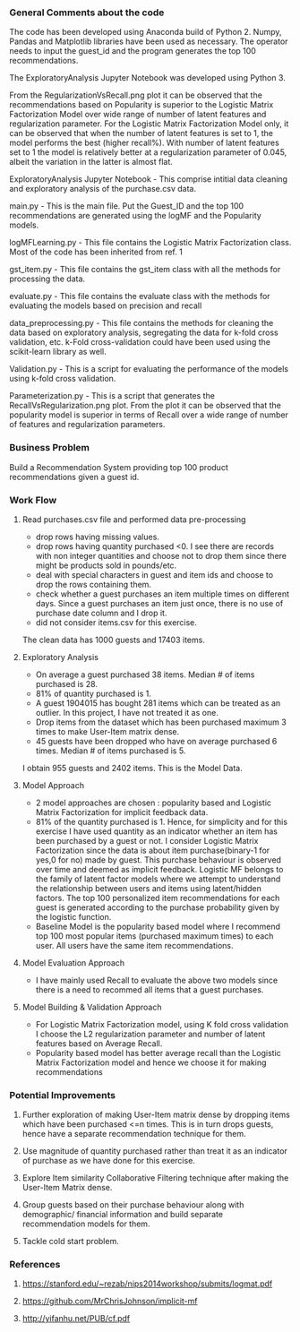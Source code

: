 ### General Comments about the code

The code has been developed using Anaconda build of Python 2. Numpy, Pandas and Matplotlib libraries have been used as necessary. The operator needs to input the guest_id and the program generates the top 100 recommendations. 

The ExploratoryAnalysis Jupyter Notebook was developed using Python 3.

From the RegularizationVsRecall.png plot it can be observed that the recommendations based on Popularity is superior to the Logistic Matrix Factorization Model over wide range of number of latent features and regularization parameter. For the Logistic Matrix Factorization Model only, it can be observed that when the number of latent features is set to 1, the model performs the best (higher recall%). With number of latent features set to 1 the model is relatively better at a regularization parameter of 0.045, albeit the variation in the latter is almost flat. 

ExploratoryAnalysis Jupyter Notebook - This comprise intitial data cleaning and exploratory analysis of the purchase.csv data.

main.py - This is the main file. Put the Guest_ID and the top 100 recommendations are generated using the logMF and the Popularity models.

logMFLearning.py - This file contains the Logistic Matrix Factorization class. Most of the code has been inherited from ref. 1

gst_item.py - This file contains the gst_item class with all the methods for processing the data.

evaluate.py - This file contains the evaluate class with the methods for evaluating the models based on precision and recall

data_preprocessing.py - This file contains the methods for cleaning the data based on exploratory analysis, segregating the data for k-fold cross validation, etc. k-Fold cross-validation could have been used using the scikit-learn library as well.

Validation.py - This is a script for evaluating the performance of the models using k-fold cross validation. 

Parameterization.py - This is a script that generates the RecallVsRegularization.png plot. From the plot it can be observed that the popularity model is superior in terms of Recall over a wide range of number of features and regularization parameters. 



### Business Problem

Build a Recommendation System providing top 100 product recommendations given a guest id.

### Work Flow 

1. Read purchases.csv file and performed data pre-processing 

      - drop rows having missing values.
      - drop rows having quantity purchased <0. I see there are records with non integer quantities and choose not to drop them 
        since there might be products sold in pounds/etc.
      - deal with special characters in guest and item ids and choose to drop the rows containing them.
      - check whether a guest purchases an item multiple times on different days. Since a guest purchases an item just once, 
        there is no use of purchase date column and I drop it.
      - did not consider items.csv for this exercise.
      
      The clean data has 1000 guests and 17403 items.
      
2. Exploratory Analysis

      - On average a guest purchased 38 items. Median # of items purchased is 28.
      - 81% of quantity purchased is 1.
      - A guest 1904015 has bought 281 items which can be treated as an outlier. In this project, I have not treated it as one.
      - Drop items from the dataset which has been purchased maximum 3 times to make User-Item matrix dense. 
      - 45 guests have been dropped who have on average purchased 6 times. Median # of items purchased is 5.
      
      I obtain 955 guests and 2402 items. This is the Model Data.
      
3. Model Approach

      - 2 model approaches are chosen : popularity based and Logistic Matrix Factorization for implicit feedback data. 
      - 81% of the quantity purchased is 1. Hence, for simplicity and for this exercise I have used quantity as an indicator whether an 
        item has been purchased by a guest or not. I consider Logistic Matrix Factorization since the data is about item purchase(binary-1 
        for yes,0 for no) made by guest. This purchase behaviour is observed over time and deemed as implicit feedback. Logistic MF 
        belongs to the family of latent factor models where we attempt to understand the relationship between users and items using 
        latent/hidden factors. The top 100 personalized item recommendations for each guest is generated according to the purchase 
        probability given by the logistic function. 
      - Baseline Model is the popularity based model where I recommend top 100 most popular items (purchased maximum times) to each user. 
        All users have the same item recommendations. 

4. Model Evaluation Approach

      -  I have mainly used Recall to evaluate the above two models since there is a need to recommed all items that a guest purchases. 
 
5. Model Building & Validation Approach   

      - For Logistic Matrix Factorization model, using K fold cross validation I choose the L2 regularization parameter and number of 
        latent features based on Average Recall.
      - Popularity based model has better average recall than the Logistic Matrix Factorization model and hence we choose it for making 
        recommendations



### Potential Improvements

1. Further exploration of making User-Item matrix dense by dropping items which have been purchased <=n times. This is in turn drops  guests, hence have a separate recommendation technique for them. 

2. Use magnitude of quantity purchased rather than treat it as an indicator of purchase as we have done for this exercise. 

3. Explore Item similarity Collaborative Filtering technique after making the User-Item Matrix dense.

4. Group guests based on their purchase behaviour along with demographic/ financial information and build separate  
   recommendation models for them. 
   
5. Tackle cold start problem.
   
### References

1. https://stanford.edu/~rezab/nips2014workshop/submits/logmat.pdf

2. https://github.com/MrChrisJohnson/implicit-mf

3. http://yifanhu.net/PUB/cf.pdf



        
        
        
        
      
      
